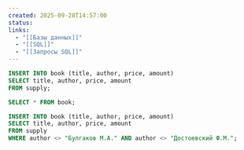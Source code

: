 ```yaml
---
created: 2025-09-28T14:57:00
status:
links:
  - "[[Базы данных]]"
  - "[[SQL]]"
  - "[[Запросы SQL]]"
---
```

```sql
INSERT INTO book (title, author, price, amount) 
SELECT title, author, price, amount 
FROM supply;

SELECT * FROM book;
```

```sql
INSERT INTO book (title, author, price, amount)
SELECT title, author, price, amount
FROM supply
WHERE author <> "Булгаков М.А." AND author <> "Достоевский Ф.М.";
```






























